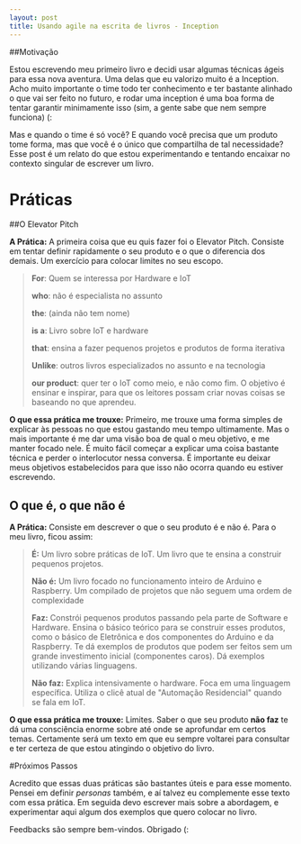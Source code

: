 ```yaml
---
layout: post
title: Usando agile na escrita de livros - Inception
---
```


##Motivação

Estou escrevendo meu primeiro livro e decidi usar algumas técnicas ágeis para essa nova aventura. Uma delas que eu valorizo muito é a Inception. Acho muito importante o time todo ter conhecimento e ter bastante alinhado o que vai ser feito no futuro, e rodar uma inception é uma boa forma de tentar garantir minimamente isso (sim, a gente sabe que nem sempre funciona) (:


Mas e quando o time é só você? E quando você precisa que um produto tome forma, mas que você é o único que compartilha de tal necessidade? Esse post é um relato do que estou experimentando e tentando encaixar no contexto singular de escrever um livro. 

# Práticas

##O Elevator Pitch


**A Prática:** A primeira coisa que eu quis fazer foi o Elevator Pitch. Consiste em tentar definir rapidamente o seu produto e o que o diferencia dos demais. Um exercício para colocar limites no seu escopo.

>**For**: Quem se interessa por Hardware e IoT
>
>**who**: não é especialista no assunto
>
>**the**: (ainda não tem nome)
>
>**is a**: Livro sobre IoT e hardware
>
>**that**: ensina a fazer pequenos projetos e produtos de forma iterativa
> 
>**Unlike**: outros livros especializados no assunto e na tecnologia
>
>**our product**: quer ter o IoT como meio, e não como fim. O objetivo é ensinar e inspirar, para que os leitores possam criar novas coisas se baseando no que aprendeu. 

**O que essa prática me trouxe:** Primeiro, me trouxe uma forma simples de explicar às pessoas no que estou gastando meu tempo ultimamente. Mas o mais importante é me dar uma visão boa de qual o meu objetivo, e me manter focado nele. É muito fácil começar a explicar uma coisa bastante técnica e perder o interlocutor  nessa conversa. É importante eu deixar meus objetivos estabelecidos para que isso não ocorra quando eu estiver escrevendo. 

## O que é, o que não é

**A Prática:** Consiste em descrever o que o seu produto é e não é. Para o meu livro, ficou assim:

>**É:** Um livro sobre práticas de IoT. Um livro que te ensina a construir pequenos projetos.
>
>**Não é:** Um livro focado no funcionamento inteiro de Arduino e Raspberry. Um compilado de projetos que não seguem uma ordem de complexidade
>
>**Faz:** Constrói pequenos produtos passando pela parte de Software e Hardware. Ensina o básico teórico para se construir esses produtos, como o básico de Eletrônica e dos componentes do Arduino e da Raspberry. Te dá exemplos de produtos que podem ser feitos sem um grande investimento inicial (componentes caros). Dá exemplos utilizando várias linguagens. 
>
>**Não faz:** Explica intensivamente o hardware. Foca em uma linguagem específica. Utiliza o clicê atual de "Automação Residencial" quando se fala em IoT.

**O que essa prática me trouxe:** Limites. Saber o que seu produto **não faz** te dá uma consciência enorme sobre até onde se aprofundar em certos temas. Certamente será um texto em que eu sempre voltarei para consultar e ter certeza de que estou atingindo o objetivo do livro. 

#Próximos Passos

Acredito que essas duas práticas são bastantes úteis e para esse momento. Pensei em definir _personas_ também, e aí talvez eu complemente esse texto com essa prática. Em seguida devo escrever mais sobre a abordagem, e experimentar aqui algum dos exemplos que quero colocar no livro. 

Feedbacks são sempre bem-vindos. Obrigado (: 

<!--## Personas -->

<!--**A Prática:** Essa prática consiste em indentificar o seu público-alvo de forma não genérica. É importante traçar um perfil e nomear esses seus possíveis clientes(no meu caso, leitores) para que se tenha certeza de que se está atingindo cada um deles com a sua funcionalidade(no meu caso, conteúdo). Nesse primeiro momento, defini as seguintes personas:-->
